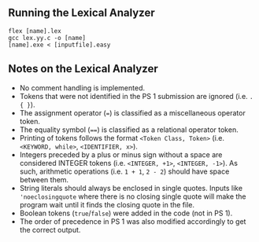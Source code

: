 ## Running the Lexical Analyzer
```
flex [name].lex
gcc lex.yy.c -o [name]
[name].exe < [inputfile].easy
```

## Notes on the Lexical Analyzer

- No comment handling is implemented.
- Tokens that were not identified in the PS 1 submission are ignored (i.e. `.` `{ }`).
- The assignment operator (`=`) is classified as a miscellaneous operator token.
- The equality symbol (`==`) is classified as a relational operator token.
- Printing of tokens follows the format `<Token Class, Token>` (i.e. `<KEYWORD, while>`, `<IDENTIFIER, x>`).
- Integers preceded by a plus or minus sign without a space are considered INTEGER tokens (i.e. `<INTEGER, +1>`, `<INTEGER, -1>`). As such, arithmetic operations (i.e. `1 + 1`, `2 - 2`) should have space between them.
- String literals should always be enclosed in single quotes. Inputs like `'noeclosingquote` where there is no closing single quote will make the program wait until it finds the closing quote in the file.
- Boolean tokens (`true`/`false`) were added in the code (not in PS 1).
- The order of precedence in PS 1 was also modified accordingly to get the correct output.
